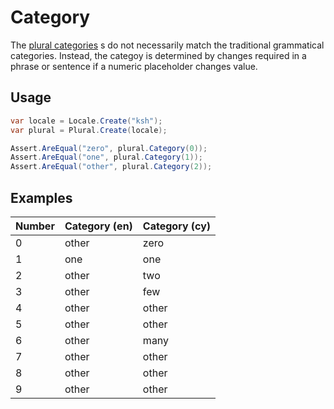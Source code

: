 ﻿# Category

The [plural categories](xref:Sepia.Globalization.Plurals.Plural.Category*) s
do not necessarily match the traditional grammatical 
categories. Instead, the categoy is determined by changes required in a phrase or 
sentence if a numeric placeholder changes value.

## Usage

```csharp
var locale = Locale.Create("ksh");
var plural = Plural.Create(locale);

Assert.AreEqual("zero", plural.Category(0));
Assert.AreEqual("one", plural.Category(1));
Assert.AreEqual("other", plural.Category(2));
```

## Examples

| Number | Category (en) | Category (cy) |
| ------ | ------------- | ------------- |
| 0 | other | zero |
| 1 | one | one |
| 2 | other | two |
| 3 | other | few |
| 4 | other | other |
| 5 | other | other |
| 6 | other | many |
| 7 | other | other |
| 8 | other | other |
| 9 | other | other |
